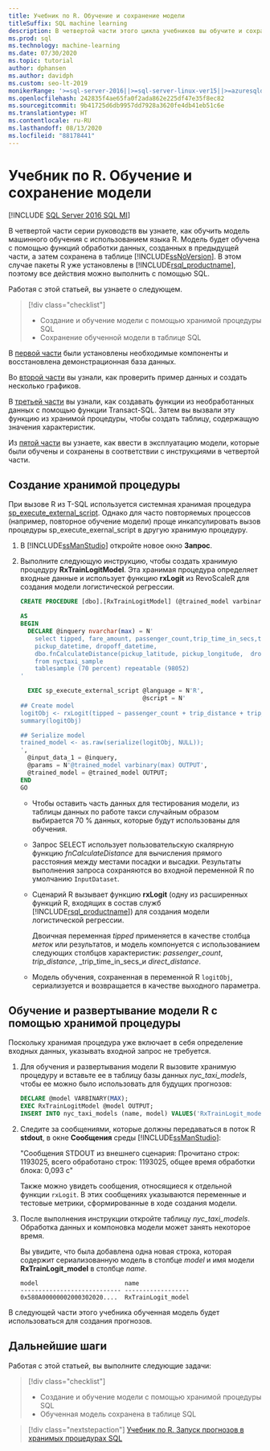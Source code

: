 ```yaml
---
title: Учебник по R. Обучение и сохранение модели
titleSuffix: SQL machine learning
description: В четвертой части этого цикла учебников вы обучите и сохраните модель, используя R и Transact-SQL на SQL Server с помощью машинного обучения SQL.
ms.prod: sql
ms.technology: machine-learning
ms.date: 07/30/2020
ms.topic: tutorial
author: dphansen
ms.author: davidph
ms.custom: seo-lt-2019
monikerRange: '>=sql-server-2016||>=sql-server-linux-ver15||>=azuresqldb-mi-current||=sqlallproducts-allversions'
ms.openlocfilehash: 242835f4ae65fa0f2ada862e225df47e35f8ec82
ms.sourcegitcommit: 9b41725d6db9957dd7928a3620fe4db41eb51c6e
ms.translationtype: HT
ms.contentlocale: ru-RU
ms.lasthandoff: 08/13/2020
ms.locfileid: "88178441"
---
```

# <a name="r-tutorial-train-and-save-model"></a>Учебник по R. Обучение и сохранение модели
[!INCLUDE [SQL Server 2016 SQL MI](../../includes/applies-to-version/sqlserver2016-asdbmi.md)]

В четвертой части серии руководств вы узнаете, как обучить модель машинного обучения с использованием языка R. Модель будет обучена с помощью функций обработки данных, созданных в предыдущей части, а затем сохранена в таблице [!INCLUDE[ssNoVersion](../../includes/ssnoversion-md.md)]. В этом случае пакеты R уже установлены в [!INCLUDE[rsql_productname](../../includes/rsql-productname-md.md)], поэтому все действия можно выполнить с помощью SQL.

Работая с этой статьей, вы узнаете о следующем.

> [!div class="checklist"]
> + Создание и обучение модели с помощью хранимой процедуры SQL
> + Сохранение обученной модели в таблице SQL

В [первой части](r-taxi-classification-introduction.md) были установлены необходимые компоненты и восстановлена демонстрационная база данных.

Во [второй части](r-taxi-classification-explore-data.md) вы узнали, как проверить пример данных и создать несколько графиков.

В [третьей части](r-taxi-classification-create-features.md) вы узнали, как создавать функции из необработанных данных с помощью функции Transact-SQL. Затем вы вызвали эту функцию из хранимой процедуры, чтобы создать таблицу, содержащую значения характеристик.

Из [пятой части](r-taxi-classification-deploy-model.md) вы узнаете, как ввести в эксплуатацию модели, которые были обучены и сохранены в соответствии с инструкциями в четвертой части.

## <a name="create-the-stored-procedure"></a>Создание хранимой процедуры

При вызове R из T-SQL используется системная хранимая процедура [sp_execute_external_script](../../relational-databases/system-stored-procedures/sp-execute-external-script-transact-sql.md). Однако для часто повторяемых процессов (например, повторное обучение модели) проще инкапсулировать вызов процедуры sp_execute_exernal_script в другую хранимую процедуру.

1. В [!INCLUDE[ssManStudio](../../includes/ssmanstudio-md.md)] откройте новое окно **Запрос**.

2. Выполните следующую инструкцию, чтобы создать хранимую процедуру **RxTrainLogitModel**. Эта хранимая процедура определяет входные данные и использует функцию **rxLogit** из RevoScaleR для создания модели логистической регрессии.

   ```sql
   CREATE PROCEDURE [dbo].[RxTrainLogitModel] (@trained_model varbinary(max) OUTPUT)
   
   AS
   BEGIN
     DECLARE @inquery nvarchar(max) = N'
       select tipped, fare_amount, passenger_count,trip_time_in_secs,trip_distance,
       pickup_datetime, dropoff_datetime,
       dbo.fnCalculateDistance(pickup_latitude, pickup_longitude,  dropoff_latitude, dropoff_longitude) as direct_distance
       from nyctaxi_sample
       tablesample (70 percent) repeatable (98052)
   '
   
     EXEC sp_execute_external_script @language = N'R',
                                     @script = N'
   ## Create model
   logitObj <- rxLogit(tipped ~ passenger_count + trip_distance + trip_time_in_secs + direct_distance, data = InputDataSet)
   summary(logitObj)
   
   ## Serialize model 
   trained_model <- as.raw(serialize(logitObj, NULL));
   ',
     @input_data_1 = @inquery,
     @params = N'@trained_model varbinary(max) OUTPUT',
     @trained_model = @trained_model OUTPUT; 
   END
   GO
   ```

   + Чтобы оставить часть данных для тестирования модели, из таблицы данных по работе такси случайным образом выбирается 70 % данных, которые будут использованы для обучения.

   + Запрос SELECT использует пользовательскую скалярную функцию *fnCalculateDistance* для вычисления прямого расстояния между местами посадки и высадки. Результаты выполнения запроса сохраняются во входной переменной R по умолчанию `InputDataset`.
  
   + Сценарий R вызывает функцию **rxLogit** (одну из расширенных функций R, входящих в состав служб [!INCLUDE[rsql_productname](../../includes/rsql-productname-md.md)]) для создания модели логистической регрессии.
  
     Двоичная переменная _tipped_ применяется в качестве столбца *меток* или результатов, и модель компонуется с использованием следующих столбцов характеристик:  _passenger_count_, _trip_distance_, _trip_time_in_secs_и _direct_distance_.
  
   + Модель обучения, сохраненная в переменной R `logitObj`, сериализуется и возвращается в качестве выходного параметра.

## <a name="train-and-deploy-the-r-model-using-the-stored-procedure"></a>Обучение и развертывание модели R с помощью хранимой процедуры

Поскольку хранимая процедура уже включает в себя определение входных данных, указывать входной запрос не требуется.

1. Для обучения и развертывания модели R вызовите хранимую процедуру и вставьте ее в таблицу базы данных _nyc_taxi_models_, чтобы ее можно было использовать для будущих прогнозов:

   ```sql
   DECLARE @model VARBINARY(MAX);
   EXEC RxTrainLogitModel @model OUTPUT;
   INSERT INTO nyc_taxi_models (name, model) VALUES('RxTrainLogit_model', @model);
   ```

2. Следите за сообщениями, которые должны передаваться в поток R **stdout**, в окне **Сообщения** среды [!INCLUDE[ssManStudio](../../includes/ssmanstudio-md.md)]: 

   "Сообщения STDOUT из внешнего сценария: Прочитано строк: 1193025, всего обработано строк: 1193025, общее время обработки блока: 0,093 с"

   Также можно увидеть сообщения, относящиеся к отдельной функции `rxLogit`. В этих сообщениях указываются переменные и тестовые метрики, сформированные в ходе создания модели.

3. После выполнения инструкции откройте таблицу *nyc_taxi_models*. Обработка данных и компоновка модели может занять некоторое время.

   Вы увидите, что была добавлена одна новая строка, которая содержит сериализованную модель в столбце _model_ и имя модели **RxTrainLogit_model** в столбце _name_.

   ```text
   model                        name
   ---------------------------- ------------------
   0x580A00000002000302020....  RxTrainLogit_model
   ```

В следующей части этого учебника обученная модель будет использоваться для создания прогнозов.

## <a name="next-steps"></a>Дальнейшие шаги

Работая с этой статьей, вы выполните следующие задачи:

> [!div class="checklist"]
> + Создание и обучение модели с помощью хранимой процедуры SQL
> + Обученная модель сохранена в таблице SQL

> [!div class="nextstepaction"]
> [Учебник по R. Запуск прогнозов в хранимых процедурах SQL](r-taxi-classification-deploy-model.md)

